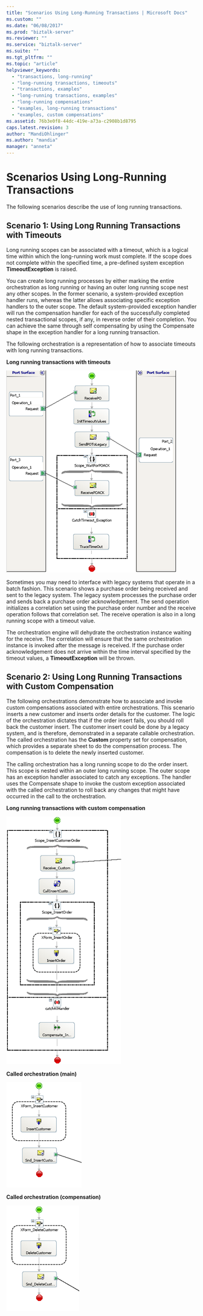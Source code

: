 ```yaml
---
title: "Scenarios Using Long-Running Transactions | Microsoft Docs"
ms.custom: ""
ms.date: "06/08/2017"
ms.prod: "biztalk-server"
ms.reviewer: ""
ms.service: "biztalk-server"
ms.suite: ""
ms.tgt_pltfrm: ""
ms.topic: "article"
helpviewer_keywords: 
  - "transactions, long-running"
  - "long-running transactions, timeouts"
  - "transactions, examples"
  - "long-running transactions, examples"
  - "long-running compensations"
  - "examples, long-running transactions"
  - "examples, custom compensations"
ms.assetid: 76b3e0f8-44dc-419e-a73a-c2908b1d8795
caps.latest.revision: 3
author: "MandiOhlinger"
ms.author: "mandia"
manager: "anneta"
---
```

# Scenarios Using Long-Running Transactions
The following scenarios describe the use of long running transactions.  
  
## Scenario 1: Using Long Running Transactions with Timeouts  
 Long running scopes can be associated with a timeout, which is a logical time within which the long-running work must complete. If the scope does not complete within the specified time, a pre-defined system exception **TimeoutException** is raised.  
  
 You can create long running processes by either marking the entire orchestration as long running or having an outer long running scope nest any other scopes. In the former scenario, a system-provided exception handler runs, whereas the latter allows associating specific exception handlers to the outer scope. The default system-provided exception handler will run the compensation handler for each of the successfully completed nested transactional scopes, if any, in reverse order of their completion. You can achieve the same through self compensating by using the Compensate shape in the exception handler for a long running transaction.  
  
 The following orchestration is a representation of how to associate timeouts with long running transactions.  
  
 **Long running transactions with timeouts**  
  
 ![Long running transactions with timeouts](../core/media/bts-trans-orch-fig7.gif "BTS_Trans_Orch_Fig7")  
  
 Sometimes you may need to interface with legacy systems that operate in a batch fashion. This scenario shows a purchase order being received and sent to the legacy system. The legacy system processes the purchase order and sends back a purchase order acknowledgement. The send operation initializes a correlation set using the purchase order number and the receive operation follows that correlation set. The receive operation is also in a long running scope with a timeout value.  
  
 The orchestration engine will dehydrate the orchestration instance waiting for the receive. The correlation will ensure that the same orchestration instance is invoked after the message is received. If the purchase order acknowledgement does not arrive within the time interval specified by the timeout values, a **TimeoutException** will be thrown.  
  
## Scenario 2: Using Long Running Transactions with Custom Compensation  
 The following orchestrations demonstrate how to associate and invoke custom compensations associated with entire orchestrations. This scenario inserts a new customer and inserts order details for the customer. The logic of the orchestration dictates that if the order insert fails, you should roll back the customer insert. The customer insert could be done by a legacy system, and is therefore, demonstrated in a separate callable orchestration. The called orchestration has the **Custom** property set for compensation, which provides a separate sheet to do the compensation process. The compensation is to delete the newly inserted customer.  
  
 The calling orchestration has a long running scope to do the order insert. This scope is nested within an outer long running scope. The outer scope has an exception handler associated to catch any exceptions. The handler uses the Compensate shape to invoke the custom exception associated with the called orchestration to roll back any changes that might have occurred in the call to the orchestration.  
  
 **Long running transactions with custom compensation**  
  
 ![Long running transactions with custom compensation](../core/media/bts-trans-orch-fig8.gif "BTS_Trans_Orch_Fig8")  
  
 **Called orchestration (main)**  
  
 ![Called orchestration &#40;main&#41;](../core/media/bts-trans-orch-fig9.gif "BTS_Trans_Orch_Fig9")  
  
 **Called orchestration (compensation)**  
  
 ![Called orchestration &#40;compensation&#41;](../core/media/bts-trans-orch-fig10.gif "BTS_Trans_Orch_Fig10")